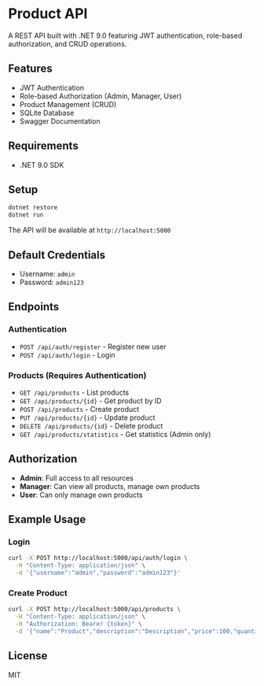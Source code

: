 # Product API

A REST API built with .NET 9.0 featuring JWT authentication, role-based authorization, and CRUD operations.

## Features

- JWT Authentication
- Role-based Authorization (Admin, Manager, User)
- Product Management (CRUD)
- SQLite Database
- Swagger Documentation

## Requirements

- .NET 9.0 SDK

## Setup

```bash
dotnet restore
dotnet run
```

The API will be available at `http://localhost:5000`

## Default Credentials

- Username: `admin`
- Password: `admin123`

## Endpoints

### Authentication

- `POST /api/auth/register` - Register new user
- `POST /api/auth/login` - Login

### Products (Requires Authentication)

- `GET /api/products` - List products
- `GET /api/products/{id}` - Get product by ID
- `POST /api/products` - Create product
- `PUT /api/products/{id}` - Update product
- `DELETE /api/products/{id}` - Delete product
- `GET /api/products/statistics` - Get statistics (Admin only)

## Authorization

- **Admin**: Full access to all resources
- **Manager**: Can view all products, manage own products
- **User**: Can only manage own products

## Example Usage

### Login

```bash
curl -X POST http://localhost:5000/api/auth/login \
  -H "Content-Type: application/json" \
  -d '{"username":"admin","password":"admin123"}'
```

### Create Product

```bash
curl -X POST http://localhost:5000/api/products \
  -H "Content-Type: application/json" \
  -H "Authorization: Bearer {token}" \
  -d '{"name":"Product","description":"Description","price":100,"quantity":10}'
```

## License

MIT
